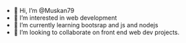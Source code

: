 - 👋 Hi, I’m @Muskan79
- 👀 I’m interested in web development
- 🌱 I’m currently learning bootsrap and js and nodejs 
- 💞️ I’m looking to collaborate on front end web dev projects.

<!---
Muskan79/Muskan79 is a ✨ special ✨ repository because its `README.md` (this file) appears on your GitHub profile.
You can click the Preview link to take a look at your changes.
--->
